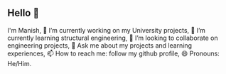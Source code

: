 ## Hello 👋

I'm Manish, 
🔭 I’m currently working on my University projects, 
🌱 I’m currently learning structural engineering, 
👯 I’m looking to collaborate on engineering projects, 
💬 Ask me about my projects and learning experiences, 
📫 How to reach me: follow my github profile, 
😄 Pronouns: He/Him.
